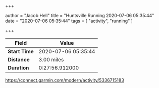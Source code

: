 +++

author = "Jacob Hell"
title = "Huntsville Running 2020-07-06 05:35:44"
date = "2020-07-06 05:35:44"
tags = [
    "activity", "running"
]

+++

<!--more-->

|Field  |Value  |
|--- | --- |
|**Start Time**|2020-07-06 05:35:44|
|**Distance**|3.00 miles|
|**Duration**|0:27:56.912000|

https://connect.garmin.com/modern/activity/5336715183